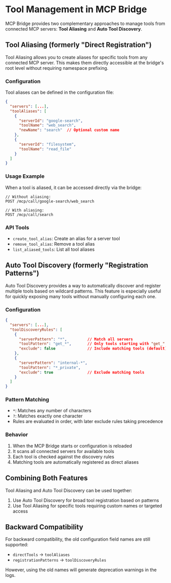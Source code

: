 # Tool Management in MCP Bridge

MCP Bridge provides two complementary approaches to manage tools from connected MCP servers: **Tool Aliasing** and **Auto Tool Discovery**.

## Tool Aliasing (formerly "Direct Registration")

Tool Aliasing allows you to create aliases for specific tools from any connected MCP server. This makes them directly accessible at the bridge's root level without requiring namespace prefixing.

### Configuration

Tool aliases can be defined in the configuration file:

```json
{
  "servers": [...],
  "toolAliases": [
    {
      "serverId": "google-search",
      "toolName": "web_search",
      "newName": "search"  // Optional custom name
    },
    {
      "serverId": "filesystem",
      "toolName": "read_file"
    }
  ]
}
```

### Usage Example

When a tool is aliased, it can be accessed directly via the bridge:

```
// Without aliasing:
POST /mcp/call/google-search/web_search
    
// With aliasing:
POST /mcp/call/search
```

### API Tools

- `create_tool_alias`: Create an alias for a server tool
- `remove_tool_alias`: Remove a tool alias
- `list_aliased_tools`: List all tool aliases

## Auto Tool Discovery (formerly "Registration Patterns")

Auto Tool Discovery provides a way to automatically discover and register multiple tools based on wildcard patterns. This feature is especially useful for quickly exposing many tools without manually configuring each one.

### Configuration

```json
{
  "servers": [...],
  "toolDiscoveryRules": [
    {
      "serverPattern": "*",         // Match all servers
      "toolPattern": "get_*",       // Only tools starting with "get_"
      "exclude": false              // Include matching tools (default)
    },
    {
      "serverPattern": "internal-*",
      "toolPattern": "*_private",
      "exclude": true               // Exclude matching tools
    }
  ]
}
```

### Pattern Matching

- `*`: Matches any number of characters
- `?`: Matches exactly one character
- Rules are evaluated in order, with later exclude rules taking precedence

### Behavior

1. When the MCP Bridge starts or configuration is reloaded
2. It scans all connected servers for available tools
3. Each tool is checked against the discovery rules
4. Matching tools are automatically registered as direct aliases

## Combining Both Features

Tool Aliasing and Auto Tool Discovery can be used together:

1. Use Auto Tool Discovery for broad tool registration based on patterns
2. Use Tool Aliasing for specific tools requiring custom names or targeted access

## Backward Compatibility

For backward compatibility, the old configuration field names are still supported:

- `directTools` → `toolAliases` 
- `registrationPatterns` → `toolDiscoveryRules`

However, using the old names will generate deprecation warnings in the logs.

